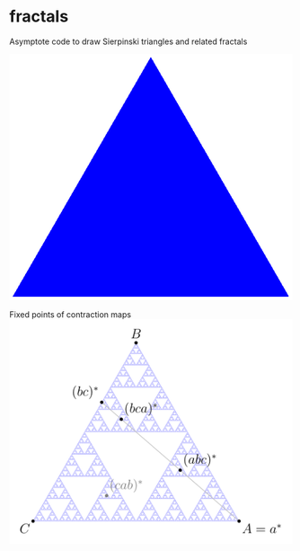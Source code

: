 # fractals
Asymptote code to draw Sierpinski triangles and related fractals

![Sierpinski Triangle animated](anim.gif)

Fixed points of contraction maps
![Sierpinski Triangle](triangle.png)
